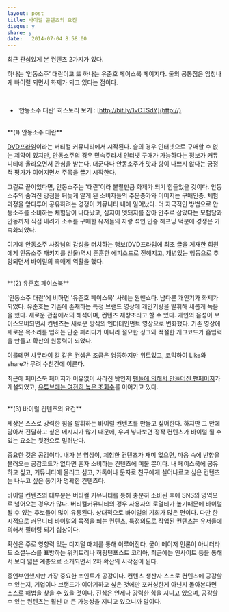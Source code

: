```yaml
---
layout: post
title: 바이럴 콘텐츠의 요건
disqus: y
share: y
date:   2014-07-04 8:58:00
---
```


최근 관심있게 본 컨텐츠 2가지가 있다. 

하나는 ‘안동소주’ 대란이고 또 하나는 유준호 페이스북 페이지다. 
둘의 공통점은 엄청나게 바이럴 되면서 화제가 되고 있다는 점이다.

<br> 

* '안동소주 대란' 히스토리 보기 : [http://bit.ly/1vCTSdY](http://)

<br>
**(1) 안동소주 대란**

[DVD프라임](http://dvdprime.donga.com)이라는 버티컬 커뮤니티에서 시작된다. 술의 경우 인터넷으로 구매할 수 없는 제약이 있지만, 안동소주의 경우 민속주라서 인터넷 구매가 가능하다는 정보가 커뮤니티에 올라오면서 관심을 받는다. 더군다나 안동소주가 맛과 향이 나쁘지 않다는 긍정적 평가가 이어지면서 주목을 끌기 시작한다.  

그걸로 끝이었다면, 안동소주는 '대란'이라 불릴만큼 화제가 되기 힘들었을 것이다. 안동소주의 숨겨진 강점을 뒤늦게 알게 된 소비자들의 주문증가와 이어지는 구매인증. 체험과정을 앞다투어 공유하려는 경쟁이 커뮤니티 내에 일어났다. 더 자극적인 방법으로 안동소주를 소비하는 체험담이 나타났고, 심지어 멧돼지를 잡아 안주로 삼았다는 모험담과 안동까지 직접 내려가 소주를 구매한 유저들의 자랑 섞인 인증 해프닝 덕분에 경쟁은 가속화되었다.  

여기에 안동소주 사장님의 감성을 터치하는 행보(DVD프라임에 최초 글을 게재한 회원에게 안동소주 패키지를 선물)역시 훈훈한 에피소드로 전해지고, 개념있는 행동으로 추앙되면서 바이럴의 촉매제 역활을 했다. 


<br>
**(2) 유준호 페이스북**

'안동소주 대란'에 비하면 '유준호 페이스북' 사례는 원맨쇼다. 남다른 개인기가 화제가 되었다. 유준호는 기존에 존재하는 특정 브랜드 영상에 개인기량을 발휘해 새롭게 녹음을 했다. 새로운 관점에서의 해석이며, 컨텐츠 재창조라고 할 수 있다. 개인의 음성이 보이스오버되면서 컨텐츠는 새로운 방식의 엔터테인먼트 영상으로 변화했다. 기존 영상에 새로운 목소리를 입히는 단순 패러디가 아니라 절묘한 싱크와 적절한 개그코드가 흡입력을 만들고 확산의 원동력이 되었다.  

이를테면 [사무라이 칼 같은 컨셉](http://www.youtube.com/watch?v=GtWMHdE0WYk)은 조금은 엉뚱하지만 위트있고, 코믹하여 Like와 share가 무려 수천건에 이른다. 

최근에 페이스북 페이지가 이유없이 사라진 탓인지 [팬들에 의해서 만들어진  팬페이지](http://on.fb.me/1q0Jnjg)가 개설되었고, [유튜브에는 여전히 높은 조회수](http://www.youtube.com/user/nutellavoice)를 이어가고 있다. 

<br>
**(3) 바이럴 컨텐츠의 요건**

세상은 스스로 강력한 힘을 발휘하는 바이럴 컨텐츠를 만들고 싶어한다. 하지만 그 안에 담아서 전달하고 싶은 메시지가 많기 때문에, 우겨 넣다보면 정작 컨텐츠가 바이럴 될 수 있는 요소는 뒷전으로 밀려난다.  

중요한 것은 공감이다. 내가 본 영상이, 체험한 컨텐츠가 재미 없으면, 마음 속에 반향을 불러오는 공감코드가 없다면 혼자 소비하는 컨텐츠에 머물 뿐이다. 내 페이스북에 공유하고 싶고, 커뮤니티에 올리고 싶고, 카톡이나 문자로 친구에게 실어나르고 싶은 컨텐츠는 나누고 싶은 동기가 명확한 컨텐츠다. 

바이럴 컨텐츠의 대부분은 버티컬 커뮤니티를 통해 충분히 소비된 후에 SNS의 영역으로 넘어오는 경우가 많다. 버티컬커뮤니티의 경우 사용자의 로열티가 높기때문에 바이럴 될 수 있는 후보들이 많이 유통된다. 상대적으로 바이럴의 기회가 많은 편이다. 다만 한시적으로 커뮤니티 바이럴의 목적을 띄는 컨텐츠, 특정의도로 작업된 컨텐츠는 유저들에 의해서 필터링 되기 십상이다. 

확산은 주로 영향력 있는 디지털 매체를 통해 이루어진다. 굳이 메이저 언론이 아니더라도 소셜뉴스를 표방하는 위키트리나 허핑턴포스트 코리아, 최근에는 인사이트 등을 통해서 보다 넓은 계층으로 소개되면서 2차 확산의 시작점이 된다.

중언부언했지만 가장 중요한 포인트가 공감이다. 컨텐츠 생산자 스스로 컨텐츠에 공감할 수 있는지, 기업이나 브랜드가 이야기하고 싶은 것에만 포커싱한게 아닌지 돌아본다면 스스로 해법을 찾을 수 있을 것이다. 진심은 언제나 강력한 힘을 지니고 있으며, 공감할 수 있는 컨텐츠는 훨씬 더 큰 가능성을 지니고 있으니까 말이다. 